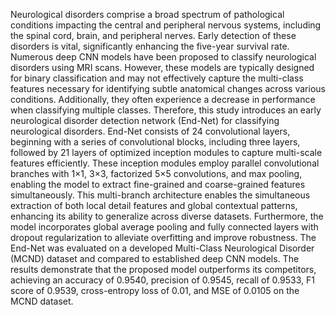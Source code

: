 Neurological disorders comprise a broad spectrum of pathological conditions impacting the central and peripheral nervous systems, including the spinal cord, brain, and peripheral nerves. Early detection of these disorders is vital, significantly enhancing the five-year survival rate. Numerous deep CNN models have been proposed to classify neurological disorders using MRI scans. However, these models are typically designed for binary classification and may not effectively capture the multi-class features necessary for identifying subtle anatomical changes across various conditions. Additionally, they often experience a decrease in performance when classifying multiple classes. Therefore, this study introduces an early neurological disorder detection network (End-Net) for classifying neurological disorders. End-Net consists of 24 convolutional layers, beginning with a series of convolutional blocks, including three layers, followed by 21 layers of optimized inception modules to capture multi-scale features efficiently. These inception modules employ parallel convolutional branches with 1×1, 3×3, factorized 5×5 convolutions, and max pooling, enabling the model to extract fine-grained and coarse-grained features simultaneously. This multi-branch architecture enables the simultaneous extraction of both local detail features and global contextual patterns, enhancing its ability to generalize across diverse datasets. Furthermore, the model incorporates global average pooling and fully connected layers with dropout regularization to alleviate overfitting and improve robustness. The End-Net was evaluated on a developed Multi-Class Neurological Disorder (MCND) dataset and compared to established deep CNN models. The results demonstrate that the proposed model outperforms its competitors, achieving an accuracy of 0.9540, precision of 0.9545, recall of 0.9533, F1 score of 0.9539, cross-entropy loss of 0.01, and MSE of 0.0105 on the MCND dataset.
